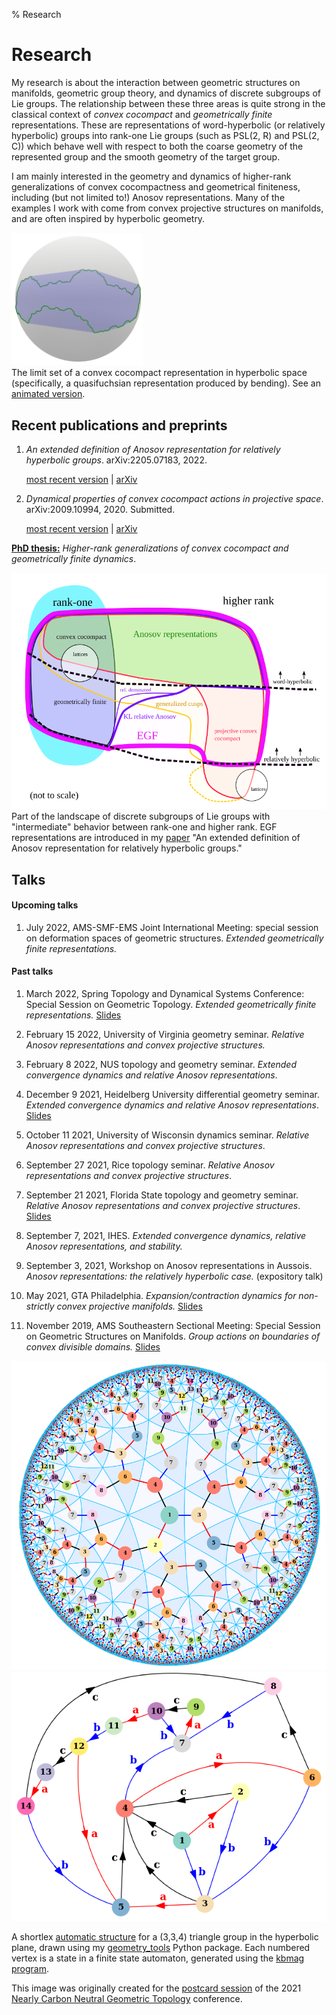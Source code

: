 % Research

Research
==========

My research is about the interaction between geometric structures on manifolds, geometric group theory, and dynamics of discrete subgroups of Lie groups. The relationship between these three areas is quite strong in the classical context of *convex cocompact* and *geometrically finite* representations. These are representations of word-hyperbolic (or relatively hyperbolic) groups into rank-one Lie groups (such as PSL(2, R) and PSL(2, C)) which behave well with respect to both the coarse geometry of the represented group and the smooth geometry of the target group.

I am mainly interested in the geometry and dynamics of higher-rank generalizations of convex cocompactness and geometrical finiteness, including (but not limited to!) Anosov representations. Many of the examples I work with come from convex projective structures on manifolds, and are often inspired by hyperbolic geometry.

<img src="resources/quasifuchsian.png" alt="A quasifuchsian representation in H^3" width=210px />
<div class="caption">The limit set of a convex cocompact representation in hyperbolic space (specifically, a quasifuchsian representation produced by bending). See an <a href="resources/bending2.gif">animated version</a>.</div>

## Recent publications and preprints

1. *An extended definition of Anosov representation for relatively hyperbolic groups*. arXiv:2205.07183, 2022.

	[most recent version](papers/extended_relative_anosov.pdf) | [arXiv](https://arxiv.org/abs/2205.07183)

2. *Dynamical properties of convex cocompact actions in projective space*. arXiv:2009.10994, 2020. Submitted.

	[most recent version](papers/convex_cocompact_dynamics.pdf) | [arXiv](https://arxiv.org/abs/2009.10994)

[**PhD thesis:**](papers/thesis.pdf) *Higher-rank generalizations of convex cocompact and geometrically finite dynamics*.

<img src="resources/landscape_of_discrete_groups.png" alt="A portion of the landscape of discrete subgroups of Lie groups" width=600px />
<div class="caption">Part of the landscape of discrete subgroups of Lie groups with "intermediate" behavior between rank-one and higher rank. EGF representations are introduced in my <a href="https://arxiv.org/abs/2205.07183">paper</a> "An extended definition of Anosov representation for relatively hyperbolic groups." </div>

## Talks

#### Upcoming talks

1. July 2022, AMS-SMF-EMS Joint International Meeting: special session on deformation spaces of geometric structures. *Extended geometrically finite representations.*

#### Past talks

1. March 2022, Spring Topology and Dynamical Systems Conference: Special Session on Geometric Topology. *Extended geometrically finite representations.* [Slides](resources/talks/stdc2022_handout.pdf)

1. February 15 2022, University of Virginia geometry seminar. *Relative Anosov representations and convex projective structures.*

2. February 8 2022, NUS topology and geometry seminar. *Extended convergence dynamics and relative Anosov representations*.

3. December 9 2021, Heidelberg University differential geometry seminar. *Extended convergence dynamics and relative Anosov representations*. [Slides](resources/talks/rel_anosov_heidelberg.pdf)

4. October 11 2021, University of Wisconsin dynamics seminar. *Relative Anosov representations and convex projective structures*.

5. September 27 2021, Rice topology seminar. *Relative Anosov representations and convex projective structures*.

6. September 21 2021, Florida State topology and geometry seminar. *Relative Anosov representations and convex projective structures*. [Slides](resources/talks/rel_anosov_fsu.pdf)

4. September 7, 2021, IHES. *Extended convergence dynamics, relative Anosov representations, and stability.* 

5. September 3, 2021, Workshop on Anosov representations in Aussois. *Anosov representations: the relatively hyperbolic case.* (expository talk)

1. May 2021, GTA Philadelphia.
*Expansion/contraction dynamics for non-strictly convex projective manifolds.* [Slides](resources/talks/temple_2021_flat.pdf)

2. November 2019, AMS Southeastern Sectional Meeting: Special Session on Geometric Structures on Manifolds.
*Group actions on boundaries of convex divisible domains.* [Slides](resources/talks/gainesville_2019.pdf)

<div class="image-container">
<div class="img-cell" ><img src="resources/h2_automaton_2.png" alt="shortlex automatic structure for a 3,3,4 triangle group in H2"  /></div>
<div class="img-cell" ><img src="resources/automaton.png" alt="automaton for shortlex automatic structure on a 3,3,4 triangle group" /></div>
</div>
<div class="caption">
<p>A shortlex <a href="https://en.wikipedia.org/wiki/Automatic_group">automatic structure</a> for a (3,3,4) triangle group in the hyperbolic plane, drawn using my <a href="geometry_tools">geometry_tools</a> Python package. Each numbered vertex is a state in a finite state automaton, generated using the <a href="https://gap-packages.github.io/kbmag/">kbmag program</a>.</p>
<p>This image was originally created for the <a href="https://www.ncngt.org/postcards">postcard session</a> of the 2021 <a href="https://www.ncngt.org/">Nearly Carbon Neutral Geometric Topology</a> conference.</p>
</div>

